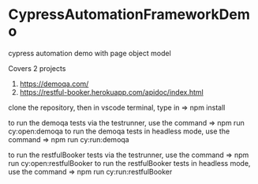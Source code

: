 # CypressAutomationFrameworkDemo
cypress automation demo with page object model

Covers 2 projects
1. https://demoqa.com/
2. https://restful-booker.herokuapp.com/apidoc/index.html

clone the repository, then in vscode terminal, type in => npm install

to run the demoqa tests via the testrunner, use the command => npm run cy:open:demoqa
to run the demoqa tests in headless mode, use the command => npm run cy:run:demoqa 

to run the restfulBooker tests via the testrunner, use the command => npm run cy:open:restfulBooker
to run the restfulBooker tests in headless mode, use the command => npm run cy:run:restfulBooker 
